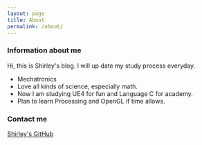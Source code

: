 ```yaml
---
layout: page
title: About
permalink: /about/
---
```



### Information about me
Hi, this is Shirley's blog. I will up date my study process everyday.

+ Mechatronics
+ Love all kinds of science, especially math.
+ Now I am studying UE4 for fun and Language C for academy.
+ Plan to learn Processing and OpenGL if time allows.

### Contact me

[Shirley's GitHub](https://github.com/Shirley-Chili "Shirley-Chili")
